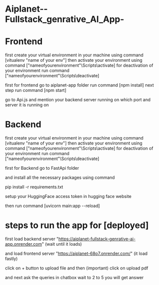 # Aiplanet--Fullstack_genrative_AI_App-

# Frontend

first create your virtual environment in your machine using command [vitualenv "name of your env"]
then activate your environment using command ["nameofyourenvironment"\Scripts\activate] for deactivation of your environment run command ["nameofyourenvironment"\Scripts\deactivate]

first for frontend go to aiplanet-app folder
run command [npm install]
next step
run command [npm start]

go to Api.js and mention your backend server running on which port and server it is running on

# Backend

first create your virtual environment in your machine using command [vitualenv "name of your env"]
then activate your environment using command ["nameofyourenvironment"\Scripts\activate] for deactivation of your environment run command ["nameofyourenvironment"\Scripts\deactivate]

first for Backend go to FastApi folder

and install all the necessary packages using command

pip install -r requirements.txt

setup your HuggingFace access token in hugging face website 

then run command [uvicorn main:app --reload]


# steps to run the app for [deployed]

first load backend server "https://aiplanet-fullstack-genrative-ai-app.onrender.com" (wait until it loads)

and load frontend server "https://aiplanet-68o7.onrender.com/" (it load fastly)

click on + button to upload file and then (important) click on upload pdf 

and next ask the queries in chatbox wait to 2 to 5 you will get answer 

